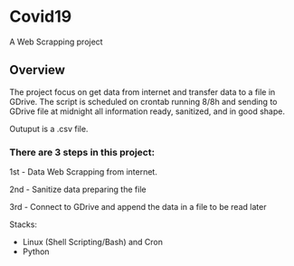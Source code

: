 # Covid19
A Web Scrapping project

## Overview
The project focus on get data from internet and transfer data to a file in GDrive. The script is scheduled on crontab running 8/8h and sending to GDrive file at midnight all information ready, sanitized, and in good shape.

Outuput is a .csv file.

### There are 3 steps in this project:

1st - Data Web Scrapping from internet.

2nd - Sanitize data preparing the file

3rd - Connect to GDrive and append the data in a file to be read later

Stacks:
- Linux (Shell Scripting/Bash) and Cron
- Python

